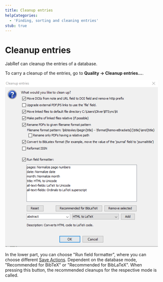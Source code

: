 ```yaml
---
title: Cleanup entries
helpCategories:
  - 'Finding, sorting and cleaning entries'
stub: true
---
```


# Cleanup entries

JabRef can cleanup the entries of a database.

To carry a cleanup of the entries, go to **Quality → Cleanup entries...**.

![Screenshot for Cleanup Entries](../.gitbook/assets/cleanupentries.png)

In the lower part, you can choose "Run field formatter", where you can choose different [Save Actions](https://github.com/JabRef/help.jabref.org/tree/1f58696d9081b60bf60823090c7594d67d7f5295/en/SaveActions/README.md). Dependent on the database mode, "Recommended for BibTeX" or "Recommended for BibLaTeX". When pressing this button, the recommended cleanups for the respective mode is called.

